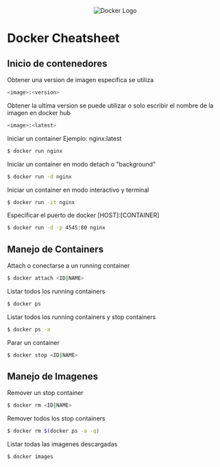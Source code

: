 
<p align="center">
  <img src="https://miro.medium.com/max/200/1*lUNmBw_oyS2ADWqZs4DLOA.png" alt="Docker Logo">
</p>


# Docker Cheatsheet

## Inicio de contenedores

Obtener una version de imagen especifica se utiliza

```bash
<image>:<version>
```

Obtener la ultima version se puede utilizar
o solo escribir el nombre de la imagen en docker hub

```bash
<image>:<latest>
```

Iniciar un container Ejemplo: nginx:latest

```bash
$ docker run nginx
```

Iniciar un container en modo detach o "background"

```bash
$ docker run -d nginx
```

Iniciar un container en modo interactivo y terminal

```bash
$ docker run -it nginx
```

Especificar el puerto de docker [HOST]:[CONTAINER]

```bash
$ docker run -d -p 4545:80 nginx
```

## Manejo de Containers

Attach o conectarse a un running container


```bash
$ docker attach <ID|NAME>
```

Listar todos los running containers

```bash
$ docker ps
```

Listar todos los running containers y stop containers

```bash
$ docker ps -a
```

Parar un container

```bash
$ docker stop <ID|NAME>
```
## Manejo de Imagenes
Remover un stop container

```bash
$ docker rm <ID|NAME>
```

Remover todos los stop containers

```bash
$ docker rm $(docker ps -a -q)
```

Listar todas las imagenes descargadas

```bash
$ docker images
```






